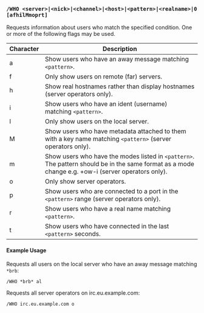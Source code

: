 <!-- This file contains a page fragment. Any changes will affect all pages that include it. -->

### `/WHO <server>|<nick>|<channel>|<host>|<pattern>|<realname>|0 [afhilMmoprt]`

Requests information about users who match the specified condition. One or more of the following flags may be used.

Character | Description
--------- | -----------
a         | Show users who have an away message matching `<pattern>`.
f         | Only show users on remote (far) servers.
h         | Show real hostnames rather than display hostnames (server operators only).
i         | Show users who have an ident (username) matching `<pattern>`.
l         | Only show users on the local server.
M         | Show users who have metadata attached to them with a key name matching `<pattern>` (server operators only).
m         | Show users who have the modes listed in `<pattern>`. The pattern should be in the same format as a mode change e.g. +ow-i (server operators only).
o         | Only show server operators.
p         | Show users who are connected to a port in the `<pattern>` range (server operators only).
r         | Show users who have a real name matching `<pattern>`.
t         | Show users who have connected in the last `<pattern>` seconds.

#### Example Usage

Requests all users on the local server who have an away message matching `*brb`:

```plaintext
/WHO *brb* al
```

Requests all server operators on irc.eu.example.com:

```plaintext
/WHO irc.eu.example.com o
```
